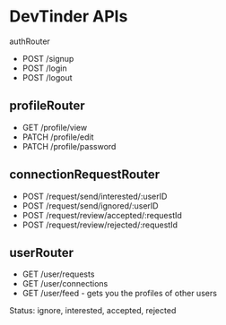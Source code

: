 # DevTinder APIs
authRouter
- POST /signup
- POST /login
- POST /logout

## profileRouter
- GET /profile/view
- PATCH /profile/edit
- PATCH /profile/password

## connectionRequestRouter
- POST /request/send/interested/:userID
- POST /request/send/ignored/:userID
- POST /request/review/accepted/:requestId
- POST /request/review/rejected/:requestId

## userRouter
- GET /user/requests
- GET /user/connections
- GET /user/feed - gets you the profiles of other users

Status: ignore, interested, accepted, rejected